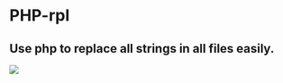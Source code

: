 # PHP-rpl
Use php to replace all strings in all files easily.
---- 
![][image-1]

[image-1]:	https://ww2.sinaimg.cn/large/006tNbRwgy1fctr3ay79qj30h50cxt9z.jpg